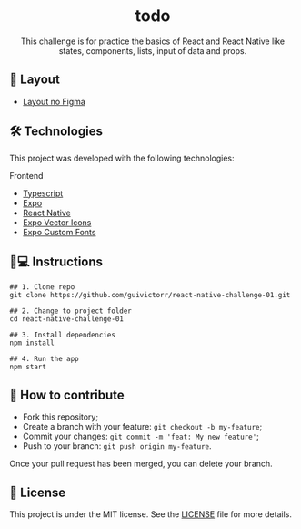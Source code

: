 <h1 align='center'>todo</h1>
<p align='center'>This challenge is for practice the basics of React and React Native like states, components, lists, input of data	and props.</p>

## 💄 Layout

- [Layout no Figma](<https://www.figma.com/file/crbgOBNTOU1CG3WbmiSWBe/ToDo-List-(Copy)?node-id=0%3A1&t=WhRUBbPuTVRK8INo-1>)

## 🛠 Technologies

This project was developed with the following technologies:

Frontend

- [Typescript](typescriptlang.org/)
- [Expo](https://expo.io/)
- [React Native](https://reactnative.dev/)
- [Expo Vector Icons](https://docs.expo.io/guides/icons/)
- [Expo Custom Fonts](https://docs.expo.io/guides/using-custom-fonts/)

## 📱💻 Instructions

```
## 1. Clone repo
git clone https://github.com/guivictorr/react-native-challenge-01.git

## 2. Change to project folder
cd react-native-challenge-01

## 3. Install dependencies
npm install

## 4. Run the app
npm start
```

## 🤔 How to contribute

- Fork this repository;
- Create a branch with your feature: `git checkout -b my-feature`;
- Commit your changes: `git commit -m 'feat: My new feature'`;
- Push to your branch: `git push origin my-feature`.

Once your pull request has been merged, you can delete your branch.

## 📝 License

This project is under the MIT license. See the [LICENSE](https://github.com/guivictorr/CURRENT_REPOSITORY/blob/master/LICENSE) file for more details.

